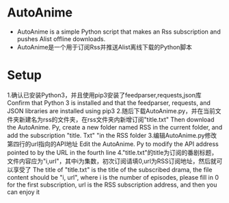 # AutoAnime
+ AutoAnime is a simple Python script that makes an Rss subscription and pushes Alist offline downloads. 
+ AutoAnime是一个用于订阅Rss并推送Alist离线下载的Python脚本
# Setup
1.确认已安装Python3，并且使用pip3安装了feedparser,requests,json库
  Confirm that Python 3 is installed and that the feedparser, requests, and JSON libraries are installed using pip3
2.随后下载AutoAnime.py，并在当前文件夹新建名为rss的文件夹，在rss文件夹内新增订阅"title.txt"
  Then download the AutoAnime. Py, create a new folder named RSS in the current folder, and add the subscription "title. Txt" "in the RSS folder
3.编辑AutoAnime.py修改第四行的url指向的API地址
  Edit the AutoAnime. Py to modify the API address pointed to by the URL in the fourth line
4."title.txt"的title为订阅的番剧标题，文件内容应为"i,url"，其中i为集数，初次订阅请填0,url为RSS订阅地址，然后就可以享受了
  The title of "title.txt" is the title of the subscribed drama, the file content should be "i, url", where i is the number of episodes, please fill in 0 for the first subscription, url is the RSS subscription address, and then you can enjoy it
